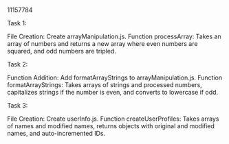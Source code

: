 11157784

Task 1:

File Creation: Create arrayManipulation.js.
Function processArray: Takes an array of numbers and returns a new array where even numbers are squared, and odd numbers are tripled.



Task 2:

Function Addition: Add formatArrayStrings to arrayManipulation.js.
Function formatArrayStrings: Takes arrays of strings and processed numbers, capitalizes strings if the number is even, and converts to lowercase if odd.


Task 3:

File Creation: Create userInfo.js.
Function createUserProfiles: Takes arrays of names and modified names, returns objects with original and modified names, and auto-incremented IDs.